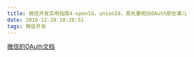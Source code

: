 ```yaml
---
title: 微信开发实用指南4-openId，unionId，首先要明白OAuth那些事儿
date: 2018-12-18 18:28:51
tags: 微信开发
---
```

[微信的OAuth文档](https://mp.weixin.qq.com/wiki?t=resource/res_main&id=mp1421140842)
